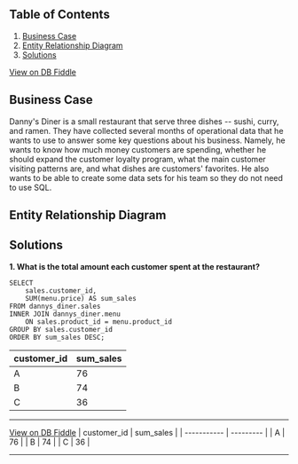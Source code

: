 

## Table of Contents
1. [Business Case](#business-case)
2. [Entity Relationship Diagram](#entity-relationship-diagram)
3. [Solutions](#solutions)

[View on DB Fiddle](https://www.db-fiddle.com/f/2rM8RAnq7h5LLDTzZiRWcd/138)

## Business Case
Danny's Diner is a small restaurant that serve three dishes -- sushi, curry, and ramen. They have collected several months of operational data that he wants to use to answer some key questions about his business. Namely, he wants to know how much money customers are spending, whether he should expand the customer loyalty program, what the main customer visiting patterns are, and what dishes are customers' favorites. He also wants to be able to create some data sets for his team so they do not need to use SQL. 

## Entity Relationship Diagram

## Solutions
**1. What is the total amount each customer spent at the restaurant?**

    SELECT 
    	sales.customer_id, 
    	SUM(menu.price) AS sum_sales
    FROM dannys_diner.sales
    INNER JOIN dannys_diner.menu 
    	ON sales.product_id = menu.product_id
    GROUP BY sales.customer_id
    ORDER BY sum_sales DESC;

| customer_id | sum_sales |
| ----------- | --------- |
| A           | 76        |
| B           | 74        |
| C           | 36        |

---

[View on DB Fiddle](https://www.db-fiddle.com/f/2rM8RAnq7h5LLDTzZiRWcd/138)
| customer_id | sum_sales |
| ----------- | --------- |
| A           | 76        |
| B           | 74        |
| C           | 36        |

---
